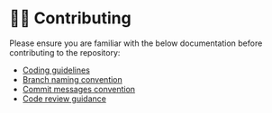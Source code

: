 # 👩‍💻 Contributing

Please ensure you are familiar with the below documentation before contributing to the repository:

* [Coding guidelines](https://github.com/we-make-websites/wmw-coding-guidelines/blob/master/README.md)
* [Branch naming convention](https://www.notion.so/wemakewebsites/Naming-Conventions-3b426d0d1f414488a45dcf76e6d469b8?pvs=4#24619e035c814fc1b1c12866f1e6d9d3)
* [Commit messages convention](https://www.notion.so/wemakewebsites/Naming-Conventions-3b426d0d1f414488a45dcf76e6d469b8?pvs=4#39baa06684a943849be83ab75dd8be6e)
* [Code review guidance](https://www.notion.so/wemakewebsites/Code-Reviews-5ab62ce82fc94cafa30128332279beea)
